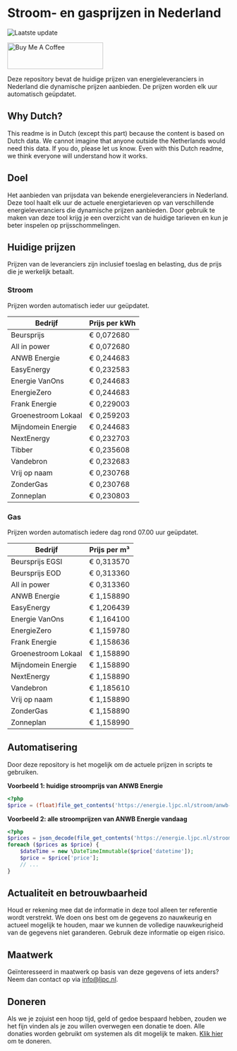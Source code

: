 # Stroom- en gasprijzen in Nederland

![Laatste update](https://img.shields.io/badge/laatste%20update-2025--07--25%2013%3A00%20CET-brightgreen)

<a href="https://www.buymeacoffee.com/Lars-" target="_blank"><img src="https://cdn.buymeacoffee.com/buttons/v2/default-orange.png" alt="Buy Me A Coffee" height="60" style="height: 60px !important;width: 217px !important;" ></a>

Deze repository bevat de huidige prijzen van energieleveranciers in Nederland die dynamische prijzen aanbieden. De prijzen worden elk uur automatisch geüpdatet.

## Why Dutch?

This readme is in Dutch (except this part) because the content is based on Dutch data. We cannot imagine that anyone outside the Netherlands would need this data. If you do, please let us know. Even with this Dutch readme, we think
everyone will understand how it works.

## Doel

Het aanbieden van prijsdata van bekende energieleveranciers in Nederland. Deze tool haalt elk uur de actuele energietarieven op van verschillende energieleveranciers die dynamische prijzen aanbieden. Door gebruik te maken van deze tool
krijg je een overzicht van de huidige tarieven en kun je beter inspelen op prijsschommelingen.

## Huidige prijzen

Prijzen van de leveranciers zijn inclusief toeslag en belasting, dus de prijs die je werkelijk betaalt.

### Stroom

Prijzen worden automatisch ieder uur geüpdatet.

 Bedrijf | Prijs per kWh 
---------|---------------
Beursprijs | € 0,072680
All in power | € 0,072680
ANWB Energie | € 0,244683
EasyEnergy | € 0,232583
Energie VanOns | € 0,244683
EnergieZero | € 0,244683
Frank Energie | € 0,229003
Groenestroom Lokaal | € 0,259203
Mijndomein Energie | € 0,244683
NextEnergy | € 0,232703
Tibber | € 0,235608
Vandebron | € 0,232683
Vrij op naam | € 0,230768
ZonderGas | € 0,230768
Zonneplan | € 0,230803


### Gas

Prijzen worden automatisch iedere dag rond 07.00 uur geüpdatet.

 Bedrijf | Prijs per m³ 
---------|--------------
Beursprijs EGSI | € 0,313570
Beursprijs EOD | € 0,313360
All in power | € 0,313360
ANWB Energie | € 1,158890
EasyEnergy | € 1,206439
Energie VanOns | € 1,164100
EnergieZero | € 1,159780
Frank Energie | € 1,158636
Groenestroom Lokaal | € 1,158890
Mijndomein Energie | € 1,158890
NextEnergy | € 1,158890
Vandebron | € 1,185610
Vrij op naam | € 1,158890
ZonderGas | € 1,158890
Zonneplan | € 1,158990


## Automatisering

Door deze repository is het mogelijk om de actuele prijzen in scripts te gebruiken.

**Voorbeeld 1: huidige stroomprijs van ANWB Energie**

```php
<?php
$price = (float)file_get_contents('https://energie.ljpc.nl/stroom/anwb-energie-nu.txt');

```

**Voorbeeld 2: alle stroomprijzen van ANWB Energie vandaag**

```php
<?php
$prices = json_decode(file_get_contents('https://energie.ljpc.nl/stroom/all-in-power-vandaag.json'),true);
foreach ($prices as $price) {
    $dateTime = new \DateTimeImmutable($price['datetime']);
    $price = $price['price'];
    // ...
}
```

## Actualiteit en betrouwbaarheid

Houd er rekening mee dat de informatie in deze tool alleen ter referentie wordt verstrekt. We doen ons best om de gegevens zo nauwkeurig en actueel mogelijk te houden, maar we kunnen de volledige nauwkeurigheid van de gegevens niet
garanderen. Gebruik deze informatie op eigen risico.

## Maatwerk

Geïnteresseerd in maatwerk op basis van deze gegevens of iets anders? Neem dan contact op
via [info@ljpc.nl](mailto:info@ljpc.nl?subject=Energie%20prijzen).

## Doneren

Als we je zojuist een hoop tijd, geld of gedoe bespaard hebben, zouden we het fijn vinden als je zou willen overwegen een
donatie te doen. Alle donaties worden gebruikt om systemen als dit mogelijk te
maken. [Klik hier](https://www.buymeacoffee.com/Lars-) om te doneren.
